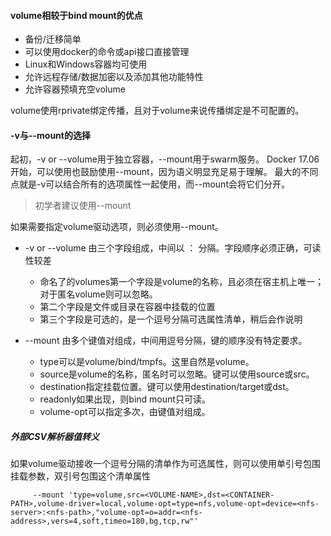 #### volume相较于bind mount的优点
* 备份/迁移简单
* 可以使用docker的命令或api接口直接管理
* Linux和Windows容器均可使用
* 允许远程存储/数据加密以及添加其他功能特性
* 允许容器预填充空volume

volume使用rprivate绑定传播，且对于volume来说传播绑定是不可配置的。

#### -v与--mount的选择
起初，-v or --volume用于独立容器，--mount用于swarm服务。
Docker 17.06开始，可以使用也鼓励使用--mount，因为语义明显充足易于理解。
最大的不同点就是-v可以结合所有的选项属性一起使用，而--mount会将它们分开。
> 初学者建议使用--mount

如果需要指定volume驱动选项，则必须使用--mount。
* -v or --volume
  由三个字段组成，中间以 ： 分隔。字段顺序必须正确，可读性较差
  * 命名了的volumes第一个字段是volume的名称，且必须在宿主机上唯一；对于匿名volume则可以忽略。
  * 第二个字段是文件或目录在容器中挂载的位置
  * 第三个字段是可选的，是一个逗号分隔可选属性清单，稍后会作说明

* --mount
  由多个键值对组成，中间用逗号分隔，键的顺序没有特定要求。
  * type可以是volume/bind/tmpfs。这里自然是volume。
  * source是volume的名称，匿名时可以忽略。键可以使用source或src。
  * destination指定挂载位置。键可以使用destination/target或dst。
  * readonly如果出现，则bind mount只可读。
  * volume-opt可以指定多次，由键值对组成。
  
##### 外部CSV解析器值转义
如果volume驱动接收一个逗号分隔的清单作为可选属性，则可以使用单引号包围挂载参数，双引号包围这个清单属性
```
     --mount 'type=volume,src=<VOLUME-NAME>,dst=<CONTAINER-PATH>,volume-driver=local,volume-opt=type=nfs,volume-opt=device=<nfs-server>:<nfs-path>,"volume-opt=o=addr=<nfs-address>,vers=4,soft,timeo=180,bg,tcp,rw"'

```
